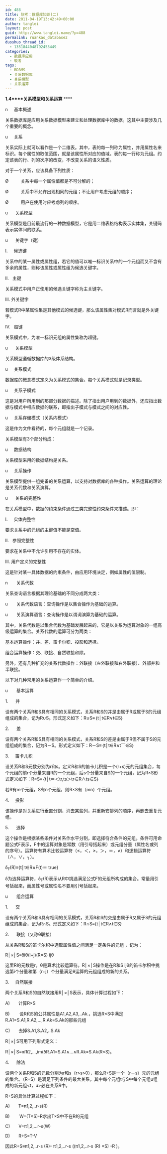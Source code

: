 ```yaml
---
id: 488
title: 软考：数据库知识(二)
date: 2011-04-19T13:42:49+00:00
author: tanglei
layout: post
guid: http://www.tanglei.name/?p=488
permalink: ruankao_database2
duoshuo_thread_id:
  - 1351844048792453449
categories:
  - 数据库应用
  - 软考
tags:
  - RDBMS
  - 关系数据库
  - 关系模型
  - 关系运算
---
```

**1.4****关系模型和关系运算** ****

n     基本概述

关系数据库是应用关系数据模型来建立和处理数据库中的数据。这其中主要涉及几个重要的概念。

u     关系

关系实际上就可以看作是一个二维表。其中，表的每一列称为属性，并用属性名来标识。每个属性的取值范围，就是该属性所对应的值域。表的每一行称为元组。约定该表的行、列的次序的改变，不改变关系的语义性质。

对于一个关系，应该具备下列性质：

Ø          关系中每一个属性值都是不可分解的；

Ø          关系中不允许出现相同的元组；不让用户考虑元组的顺序；

Ø          用户在使用时应考虑列的顺序。

u      关系模型

关系模型是目前最流行的一种数据模型，它是用二维表格结构表示实体集，关键码表示实体间的联系。

u      关键字（键）

I.     候选键

关系中的某一属性或属性组，若它的值可以唯一标识关系中的一个元组而又不含有多余的属性，则称该属性或属性组为候选关键字。

II.   主键

关系模式中用户正使用的候选关键字称为主关键字。

III. 外关键字

若模式R中某属性集是其他模式的候选键，那么该属性集对模式R而言就是外关键字。

IV.   超键

关系模式中，为唯一标识元组的属性集称为超键。

u      关系模型

关系模型遵循数据库的3级体系结构。

u     关系模式

数据库的概念模式定义为关系模式的集合。每个关系模式就是记录类型。

u     关系子模式

这是对用户所用到的那部分数据的描述。除了指出用户用到的数据外，还应指出数据与模式中相应数据的联系，即指出子模式与模式之间的对应性。

u     关系存储模式（关系内模式）

这是作为文件看待的，每个元组就是一个记录。

关系模型有3个部分构成：

u     数据结构

关系模型采用的数据结构是关系。

u     关系操作

关系模型提供一组完备的关系运算，以支持对数据库的各种操作。关系运算的理论是关系代数和关系演算。

u      关系的完整性

在关系模型中，数据的约束条件通过三类完整性约束条件来描述。即：

I.     实体完整性

要求关系中的元组的主键值不能是空值。

II.   参照完整性

要求在关系中不允许引用不存在的实体。

III. 用户定义的完整性

这是针对某一具体数据的约束条件，由应用环境决定，例如属性的值限制。

n       关系代数

关系查询语言根据其理论基础的不同分成两大类：

u       关系代数语言：查询操作是以集合操作为基础的运算。

u       关系演算语言：查询操作是以谓词演算为基础的运算。

其中，关系代数是以集合代数为基础发展起来的，它是以关系为运算对象的一组高级运算的集合。关系代数的运算可分为两类：

基本运算操作：并、差、笛卡尔积、投影和选择。

组合运算操作：交、联接、自然联接和除。

另外，还有几种扩充的关系代数操作：外联接（左外联接和右外联接）、外部并和半联接。

以下对几种常用的关系运算作一个简单的介绍。

u       基本运算

1.      并

设有两个关系R和S具有相同的关系模式，关系R和S的并是由属于R或属于S的元组组成的集合，记为R∪S。形式定义如下：R∪S≡｛t│t∈R∨t∈S｝

2.      差

设有两个关系R和S具有相同的关系模式，关系R和S的差是由属于R但不属于S的元组组成的集合，记为R－S。形式定义如下：R－S≡｛t│t∈R∧t￣∈S｝

3.     笛卡儿积

设关系R和S元数分别为r和s。定义R和S的笛卡儿积是一个(r+s)元的元组集合，每个元组的前r个分量来自R的一个元组，后s个分量来自S的一个元组，记为R×S形式定义如下：R×S≡｛t│t＝＜tr,ts＞tr∈R∧ts∈S｝

若R有m个元组，S有n个元组，则R×S有（mn）个元组。

4.     投影

该操作是对关系进行垂直分割，消去某些列，并重新安排列的顺序，再删去重复元组。

5.      选择

这个操作是根据某些条件对关系作水平分割，即选择符合条件的元组。条件可用命题公式F表示，F中的运算对象是常数（用引号括起来）或元组分量（属性名或列的序号）。运算符有算术比较运算符（≤，＜，≥，＞，＝，≠）和逻辑运算符（∧，∨，┐）。

δ<sub>F</sub>(R)≡{t│t∈R∧F(t)＝ true}

δ为选择运算符，δ<sub>F</sub>(R)表示从R中挑选满足公式F的元组所构成的集合。常量用引号括起来，而属性号或属性名不要用引号括起来。

u       组合运算

1.      交

设有两个关系R和S具有相同的关系模式，关系R和S的交是由属于R又属于S的元组组成的集合，记为R∩S。形式定义如下：R∩S≡{t│t∈R∧t∈S}

2.      联接（又称θ联接）

从关系R和S的笛卡尔积中选取属性值之间满足一定条件的元组 ，记为：

R│×│S≡δiθ(i+j)(R×S) ijθ

这里R的元数是r，θ是算术比较运算符。R│×│S操作是在R和S ijθ的笛卡尔积中挑选第i个分量和第（r+j）个分量满足θ运算的元组组成的新的关系。

3.     自然联接

两个关系R和S的自然联接用R│×│S表示，具体计算过程如下：

A)       计算R×S

B)        设R和S的公共属性是A1,A2,A3,..Ak.，挑选R×S中满足R.A1=S.A1,R.A2,&#8230;,R.Ak=S.Ak的那些元组

C)       去掉S.A1,S.A2,..S.Ak

R│×│S可用下列形式定义：

R│×│S≡πi1i2,&#8230;,im(δR.A1=S.A1∧&#8230;∧R.Ak=S.Ak(R×S)。

4.      除法

设两个关系R和S的元数分别为r和s（r>s>0），那么R÷S是一个（r－s）元的元组的集合。（R÷S）是满足下列条件的最大关系，其中每个元组t与S中每个元组u组成的新元组<t，u>必在关系R中。

R÷S的具体计算过程如下：

A)       T=π1,2,..r-s(R)

B)        W=(T×S)-R求出T×S中不在R的元组

C)       V=π1,2,&#8230;r-s(W)

D)       R÷S=T-V

因此R÷S≡π1,2,..r-s (R)- π1,2,..r-s ((π1,2,..r-s (R) ×S) -R )。
